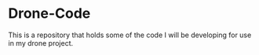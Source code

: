 # Drone-Code
This is a repository that holds some of the code I will be developing for use in my drone project.  
